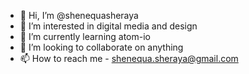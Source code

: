 - 👋 Hi, I’m @shenequasheraya
- 👀 I’m interested in digital media and design
- 🌱 I’m currently learning atom-io
- 💞️ I’m looking to collaborate on anything
- 📫 How to reach me - shenequa.sheraya@gmail.com

<!---
shenequasheraya/shenequasheraya is a ✨ special ✨ repository because its `README.md` (this file) appears on your GitHub profile.
You can click the Preview link to take a look at your changes.
--->
